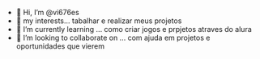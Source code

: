 - 👋 Hi, I’m @vi676es
- 👀 my interests... tabalhar e realizar meus projetos
- 🌱 I’m currently learning ... como criar jogos e prpjetos atraves do alura
- 💞️ I’m looking to collaborate on ... com ajuda em projetos e oportunidades que vierem

<!---
vi676/vi676 is a ✨ special ✨ repository because its `README.md` (this file) appears on your GitHub profile.
You can click the Preview link to take a look at your changes.
--->
